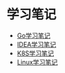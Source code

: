 # 学习笔记
* [Go学习笔记](go/go.md)
* [IDEA学习笔记](idea/idea.md)
* [K8S学习笔记](k8s/k8s.md)
* [Linux学习笔记](linux/linux.md)